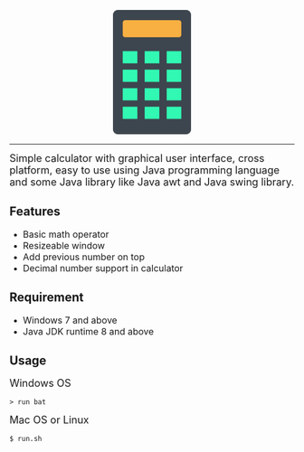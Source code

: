 <p align="center">
    <img witdh="30" height="220" src="assets/logo.png">
</p>

------------------------
<font size="4">
    Simple calculator with graphical user interface, cross platform, easy to use using Java programming language and some Java library like Java awt and Java swing library.
</font>

<br>

## Features
- <font size="3">Basic math operator</font>
- <font size="3">Resizeable window</font>
- <font size="3">Add previous number on top</font>
- <font size="3">Decimal number support in calculator</font>

## Requirement
- <font size="3">Windows 7 and above</font>
- <font size="3">Java JDK runtime 8 and above</font>

## Usage
<font size="4">Windows OS</font>
```
> run bat
```
<font size="4">Mac OS or Linux</font>
```
$ run.sh
```
